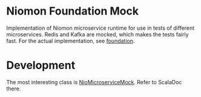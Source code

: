 # Niomon Foundation Mock
Implementation of Niomon microservice runtime for use in tests of different microservices. Redis and Kafka are mocked,
which makes the tests fairly fast. For the actual implementation, see [foundation](../foundation/README.md).

# Development
The most interesting class is [NioMicroserviceMock](src/main/scala/com/ubirch/niomon/base/NioMicroserviceMock.scala).
Refer to ScalaDoc there.